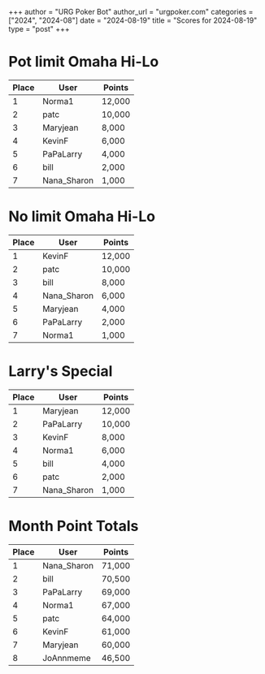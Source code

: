 +++
author = "URG Poker Bot"
author_url = "urgpoker.com"
categories = ["2024", "2024-08"]
date = "2024-08-19"
title = "Scores for 2024-08-19"
type = "post"
+++
# Pot limit Omaha Hi-Lo

| Place | User | Points |
|-------|------|--------|
| 1 | Norma1 | 12,000 |
| 2 | patc | 10,000 |
| 3 | Maryjean | 8,000 |
| 4 | KevinF | 6,000 |
| 5 | PaPaLarry | 4,000 |
| 6 | bill | 2,000 |
| 7 | Nana_Sharon | 1,000 |

# No limit Omaha Hi-Lo

| Place | User | Points |
|-------|------|--------|
| 1 | KevinF | 12,000 |
| 2 | patc | 10,000 |
| 3 | bill | 8,000 |
| 4 | Nana_Sharon | 6,000 |
| 5 | Maryjean | 4,000 |
| 6 | PaPaLarry | 2,000 |
| 7 | Norma1 | 1,000 |

# Larry's Special

| Place | User | Points |
|-------|------|--------|
| 1 | Maryjean | 12,000 |
| 2 | PaPaLarry | 10,000 |
| 3 | KevinF | 8,000 |
| 4 | Norma1 | 6,000 |
| 5 | bill | 4,000 |
| 6 | patc | 2,000 |
| 7 | Nana_Sharon | 1,000 |

# Month Point Totals

| Place | User | Points |
|-------|------|--------|
| 1 | Nana_Sharon | 71,000 |
| 2 | bill | 70,500 |
| 3 | PaPaLarry | 69,000 |
| 4 | Norma1 | 67,000 |
| 5 | patc | 64,000 |
| 6 | KevinF | 61,000 |
| 7 | Maryjean | 60,000 |
| 8 | JoAnnmeme | 46,500 |
